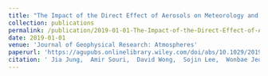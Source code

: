 ```yaml
---
title: "The Impact of the Direct Effect of Aerosols on Meteorology and Air Quality Using Aerosol Optical Depth Assimilation During the KORUS-AQ Campaign"
collection: publications
permalink: /publication/2019-01-01-The-Impact-of-the-Direct-Effect-of-Aerosols-on-Meteorology-and-Air-Quality-Using-Aerosol-Optical-Depth-Assimilation-During-the-KORUS-AQ-Campaign
date: 2019-01-01
venue: 'Journal of Geophysical Research: Atmospheres'
paperurl: 'https://agupubs.onlinelibrary.wiley.com/doi/abs/10.1029/2019JD030641'
citation: ' Jia Jung,  Amir Souri,  David Wong,  Sojin Lee,  Wonbae Jeon,  Jhoon Kim,  Yunsoo Choi, &quot;The Impact of the Direct Effect of Aerosols on Meteorology and Air Quality Using Aerosol Optical Depth Assimilation During the KORUS-AQ Campaign.&quot; Journal of Geophysical Research: Atmospheres, 2019.'
---
```

